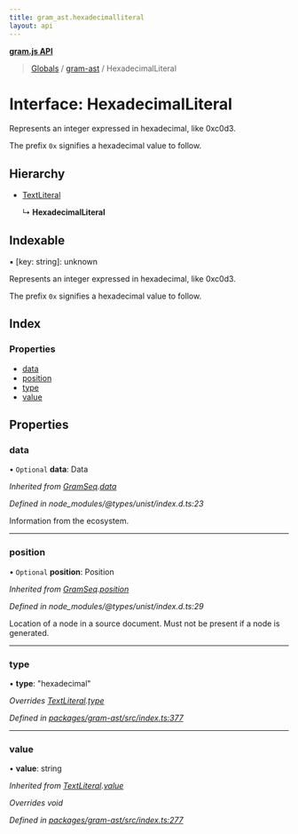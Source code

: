 ```yaml
---
title: gram_ast.hexadecimalliteral
layout: api
---
```


**[gram.js API](../README.md)**

> [Globals](../globals.md) / [gram-ast](../modules/gram_ast.md) / HexadecimalLiteral

# Interface: HexadecimalLiteral

Represents an integer expressed in hexadecimal, like 0xc0d3.

The prefix `0x` signifies a hexadecimal value to follow.

## Hierarchy

* [TextLiteral](gram_ast.textliteral.md)

  ↳ **HexadecimalLiteral**

## Indexable

▪ [key: string]: unknown

Represents an integer expressed in hexadecimal, like 0xc0d3.

The prefix `0x` signifies a hexadecimal value to follow.

## Index

### Properties

* [data](gram_ast.hexadecimalliteral.md#data)
* [position](gram_ast.hexadecimalliteral.md#position)
* [type](gram_ast.hexadecimalliteral.md#type)
* [value](gram_ast.hexadecimalliteral.md#value)

## Properties

### data

• `Optional` **data**: Data

*Inherited from [GramSeq](gram_ast.gramseq.md).[data](gram_ast.gramseq.md#data)*

*Defined in node_modules/@types/unist/index.d.ts:23*

Information from the ecosystem.

___

### position

• `Optional` **position**: Position

*Inherited from [GramSeq](gram_ast.gramseq.md).[position](gram_ast.gramseq.md#position)*

*Defined in node_modules/@types/unist/index.d.ts:29*

Location of a node in a source document.
Must not be present if a node is generated.

___

### type

•  **type**: \"hexadecimal\"

*Overrides [TextLiteral](gram_ast.textliteral.md).[type](gram_ast.textliteral.md#type)*

*Defined in [packages/gram-ast/src/index.ts:377](https://github.com/gram-data/gram-js/blob/33eec55/packages/gram-ast/src/index.ts#L377)*

___

### value

•  **value**: string

*Inherited from [TextLiteral](gram_ast.textliteral.md).[value](gram_ast.textliteral.md#value)*

*Overrides void*

*Defined in [packages/gram-ast/src/index.ts:277](https://github.com/gram-data/gram-js/blob/33eec55/packages/gram-ast/src/index.ts#L277)*
